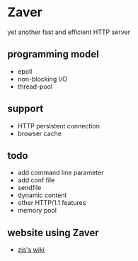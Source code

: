 Zaver
=====

yet another fast and efficient HTTP server

## programming model

* epoll
* non-blocking I/O
* thread-pool

## support

* HTTP persistent connection
* browser cache

## todo

* add command line parameter 
* add conf file
* sendfile
* dynamic content
* other HTTP/1.1 features
* memory pool

## website using Zaver

* <a href="http://wiki.lifeofzjs.com" target="_blank">zjs's wiki</a>
